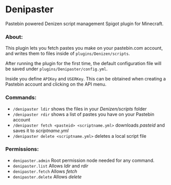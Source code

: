# Denipaster
Pastebin powered Denizen script management Spigot plugin for Minecraft.

### About:

This plugin lets you fetch pastes you make on your pastebin.com account, and writes them to files inside of `plugins/Denizen/scripts`.

After running the plugin for the first time, the default configuration file will be saved under `plugins/Denipaster/config.yml`.

Inside you define `APIKey` and `USERKey`. This can be obtained when creating a Pastebin account and clicking on the API menu.

### Commands:

* `/denipaster ldir` shows the files in your _Denizen/scripts_ folder
* `/denipaster rdir` shows a list of pastes you have on your Pastebin account
* `/denipaster fetch <pasteid> <scriptname.yml>` downloads _pasteid_ and saves it to _scriptname.yml_
* `/denipaster delete <scriptname.yml>` deletes a local script file 

### Permissions:

* `denipaster.admin` Root permission node needed for any command.
* `denipaster.list` Allows _ldir_ and _rdir_
* `denipaster.fetch` Allows _fetch_
* `denipaster.delete` Allows _delete_
